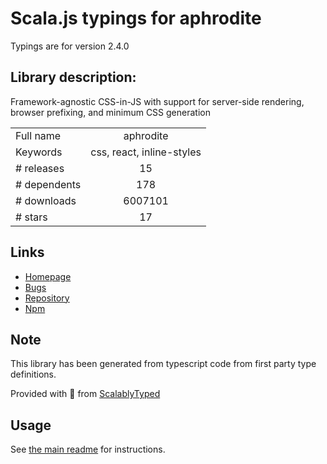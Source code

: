 
# Scala.js typings for aphrodite

Typings are for version 2.4.0

## Library description:
Framework-agnostic CSS-in-JS with support for server-side rendering, browser prefixing, and minimum CSS generation

|                    |                 |
| ------------------ | :-------------: |
| Full name          | aphrodite |
| Keywords           | css, react, inline-styles |
| # releases         | 15 |
| # dependents       | 178 |
| # downloads        | 6007101 |
| # stars            | 17 |

## Links
- [Homepage](https://github.com/Khan/aphrodite)
- [Bugs](https://github.com/Khan/aphrodite/issues)
- [Repository](https://github.com/Khan/aphrodite)
- [Npm](https://www.npmjs.com/package/aphrodite)
    


## Note
This library has been generated from typescript code from first party type definitions.

Provided with :purple_heart: from [ScalablyTyped](https://github.com/oyvindberg/ScalablyTyped)

## Usage
See [the main readme](../../readme.md) for instructions.


